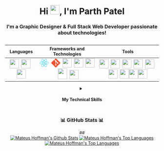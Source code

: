 <h1 align="center">Hi <img src="https://raw.githubusercontent.com/MartinHeinz/MartinHeinz/master/wave.gif" width="30px" height="30px">, I'm Parth Patel</h1>

<h3 align="center">I'm a Graphic Designer & Full Stack Web Developer passionate about technologies!</h3>

##

<div id='lojc' align="center">

| Languages  | Frameworks and Technologies | Tools | 
|---|---|---|
|<div id='lojc' align="center"><img src="https://cdn.jsdelivr.net/gh/devicons/devicon/icons/html5/html5-original.svg" width="30" height="30"/>&nbsp;&nbsp;<img src="https://cdn.jsdelivr.net/gh/devicons/devicon/icons/css3/css3-original.svg" width="30" height="30"/>&nbsp;&nbsp;<img src="https://cdn.jsdelivr.net/gh/devicons/devicon/icons/javascript/javascript-original.svg" width="30" height="30"/></div>|<div id='lojc' align="center"><img src="https://github.com/devicons/devicon/blob/1119b9f84c0290e0f0b38982099a2bd027a48bf1/icons/react/react-original.svg" width="30" height="30"/>&nbsp;&nbsp;<img src="https://github.com/devicons/devicon/blob/master/icons/git/git-original.svg" width="30" height="30"/>&nbsp;&nbsp;<img src="https://cdn.jsdelivr.net/gh/devicons/devicon/icons/android/android-original-wordmark.svg" width="30" height="30"/>&nbsp;&nbsp;<img src="https://cdn.jsdelivr.net/gh/devicons/devicon/icons/bootstrap/bootstrap-original.svg" width="30" height="30"/>&nbsp;&nbsp;<img src="https://cdn.jsdelivr.net/gh/devicons/devicon/icons/firebase/firebase-plain-wordmark.svg" width="30" height="30"/>&nbsp;&nbsp;<img src="https://cdn.jsdelivr.net/gh/devicons/devicon/icons/kotlin/kotlin-original.svg" width="30" height="35"/>&nbsp;&nbsp;<img src="https://cdn.jsdelivr.net/gh/devicons/devicon/icons/yarn/yarn-original.svg" width="30" height="30"/></div>|<div id='lojc' align="center"><img src="https://cdn.jsdelivr.net/gh/devicons/devicon/icons/aftereffects/aftereffects-original.svg" width="30" height="30"/>&nbsp;&nbsp;<img src="https://cdn.jsdelivr.net/gh/devicons/devicon/icons/photoshop/photoshop-plain.svg" width="30" height="30"/>&nbsp;&nbsp;<img src="https://cdn.jsdelivr.net/gh/devicons/devicon/icons/premierepro/premierepro-original.svg" width="30" height="30" background-color="white"/>&nbsp;&nbsp;<img src="https://cdn.jsdelivr.net/gh/devicons/devicon/icons/googlecloud/googlecloud-original.svg" width="30" height="30" background-color="white"/>&nbsp;&nbsp;<img src="https://cdn.jsdelivr.net/gh/devicons/devicon/icons/androidstudio/androidstudio-original.svg" width="30" height="30"/>&nbsp;&nbsp;<img src="https://cdn.jsdelivr.net/gh/devicons/devicon/icons/azure/azure-original.svg" width="30" height="30"/>&nbsp;&nbsp;<img src="https://cdn.jsdelivr.net/gh/devicons/devicon/icons/figma/figma-original.svg" width="30" height="30"/><img src="https://cdn.jsdelivr.net/gh/devicons/devicon/icons/visualstudio/visualstudio-plain.svg" width="30" height="30"/><img src="https://cdn.jsdelivr.net/gh/devicons/devicon/icons/github/github-original.svg" width="30" height="30"/></div>|

  <details>
    <summary><h4>My Technical Skills</h4></summary>
<div id='lojc' align="center">

| Languages  | Frameworks | Technologies | Tools | 
|---|---|---|---|
|<div id='lojc' align="center"><span>HTML🔸CSS🔸JavaScrip🔸Kotlin🔸SQL</span></div>|<div id='lojc' align="center"><span>React🔸Yarn🔸Bootstrap</span></div>|<div id='lojc' align="center"><span>Git🔸React Testing Library🔸API🔸Google Cloud🔸Firebase🔸React Router🔸Android Studio🔸Context API🔸React Hooks🔸Yarn🔸Yarn Compose🔸Local Storage🔸Photoshop🔸Bootstrap</span></div>|<div id='lojc' align="center"><span>Google Cloud Plateform🔸Terminal🔸Bash🔸GitHub🔸Visual Studio Code🔸Figma🔸Photoshop🔸AfterEffect🔸Android Studio🔸</span></div>|
  </details>
    
## 
 <h3> 📊 GitHub Stats 📊</h3>
## 	  
<div align="center">
  <a href="https://github.com/MateusHoffman/github-readme-stats"><img height="165em" alt="Mateus Hoffman's Github Stats" src="https://github-readme-stats.vercel.app/api?username=parthupatel&theme=blueberry&hide_border=false&include_all_commits=true&count_private=true" /></a>
  <a href="https://github.com/MateusHoffman/github-readme-stats"><img height="165em" alt="Mateus Hoffman's Top Languages" src="https://github-readme-stats.vercel.app/api/top-langs/?username=parthupatel&theme=blueberry&hide_border=false&include_all_commits=true&count_private=true&layout=compact"/></a>
<a href="https://github.com/MateusHoffman/github-readme-stats"><img height="165em" alt="Mateus Hoffman's Top Languages" src="https://github-readme-streak-stats.herokuapp.com/?user=parthupatel&theme=blueberry&hide_border=false"/></a>
</div>
